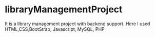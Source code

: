 # libraryManagementProject
It is a library management project with backend support. Here I used HTML,CSS,BootStrap, Javascript, MySQL, PHP
